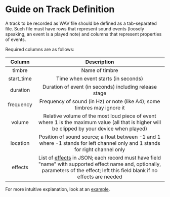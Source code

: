 # Guide on Track Definition

A track to be recorded as WAV file should be defined as a tab-separated file. Such file must have rows that represent sound events (loosely speaking, an event is a played note) and columns that represent properties of events.

Required columns are as follows:

Column | Description
:-----: | :---------:
timbre | Name of timbre
start_time | Time when event starts (in seconds)
duration | Duration of event (in seconds) including release stage
frequency | Frequency of sound (in Hz) or note (like A4); some timbres may ignore it
volume | Relative volume of the most loud piece of event where 1 is the maximum value (all that is higher will be clipped by your device when played)
location | Position of sound source; a float between -1 and 1 where -1 stands for left channel only and 1 stands for right channel only
effects | List of [effects](https://github.com/Nikolay-Lysenko/sinethesizer/blob/master/sinethesizer/synth/effects.py) in JSON; each record must have field "name" with supported effect name and, optionally, parameters of the effect; left this field blank if no effects are needed

For more intuitive explanation, look at an [example](https://github.com/Nikolay-Lysenko/sinethesizer/blob/master/docs/examples/scale.tsv).